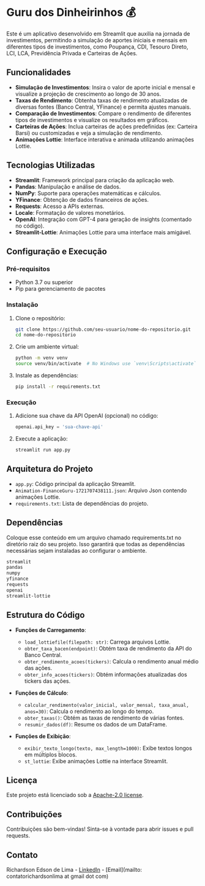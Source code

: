 # Guru dos Dinheirinhos 💰

Este é um aplicativo desenvolvido em Streamlit que auxilia na jornada de investimentos, permitindo a simulação de aportes iniciais e mensais em diferentes tipos de investimentos, como Poupança, CDI, Tesouro Direto, LCI, LCA, Previdência Privada e Carteiras de Ações.

## Funcionalidades

- **Simulação de Investimentos**: Insira o valor de aporte inicial e mensal e visualize a projeção de crescimento ao longo de 30 anos.
- **Taxas de Rendimento**: Obtenha taxas de rendimento atualizadas de diversas fontes (Banco Central, YFinance) e permita ajustes manuais.
- **Comparação de Investimentos**: Compare o rendimento de diferentes tipos de investimentos e visualize os resultados em gráficos.
- **Carteiras de Ações**: Inclua carteiras de ações predefinidas (ex: Carteira Barsi) ou customizadas e veja a simulação de rendimento.
- **Animações Lottie**: Interface interativa e animada utilizando animações Lottie.

## Tecnologias Utilizadas

- **Streamlit**: Framework principal para criação da aplicação web.
- **Pandas**: Manipulação e análise de dados.
- **NumPy**: Suporte para operações matemáticas e cálculos.
- **YFinance**: Obtenção de dados financeiros de ações.
- **Requests**: Acesso a APIs externas.
- **Locale**: Formatação de valores monetários.
- **OpenAI**: Integração com GPT-4 para geração de insights (comentado no código).
- **Streamlit-Lottie**: Animações Lottie para uma interface mais amigável.

## Configuração e Execução

### Pré-requisitos

- Python 3.7 ou superior
- Pip para gerenciamento de pacotes

### Instalação

1. Clone o repositório:
    ```bash
    git clone https://github.com/seu-usuario/nome-do-repositorio.git
    cd nome-do-repositorio
    ```

2. Crie um ambiente virtual:
    ```bash
    python -m venv venv
    source venv/bin/activate  # No Windows use `venv\Scripts\activate`
    ```

3. Instale as dependências:
    ```bash
    pip install -r requirements.txt
    ```

### Execução

1. Adicione sua chave da API OpenAI (opcional) no código:
    ```python
    openai.api_key = 'sua-chave-api'
    ```

2. Execute a aplicação:
    ```bash
    streamlit run app.py
    ```

## Arquitetura do Projeto

- `app.py`: Código principal da aplicação Streamlit.
- `Animation-FinanceGuru-1721707438111.json`: Arquivo Json contendo animações Lottie.
- `requirements.txt`: Lista de dependências do projeto.

## Dependências
Coloque esse conteúdo em um arquivo chamado requirements.txt no diretório raiz do seu projeto. Isso garantirá que todas as dependências necessárias sejam 
instaladas ao configurar o ambiente.

```bash
streamlit
pandas
numpy
yfinance
requests
openai
streamlit-lottie
```


## Estrutura do Código

- **Funções de Carregamento**:
  - `load_lottiefile(filepath: str)`: Carrega arquivos Lottie.
  - `obter_taxa_bacen(endpoint)`: Obtém taxa de rendimento da API do Banco Central.
  - `obter_rendimento_acoes(tickers)`: Calcula o rendimento anual médio das ações.
  - `obter_info_acoes(tickers)`: Obtém informações atualizadas dos tickers das ações.

- **Funções de Cálculo**:
  - `calcular_rendimento(valor_inicial, valor_mensal, taxa_anual, anos=30)`: Calcula o rendimento ao longo do tempo.
  - `obter_taxas()`: Obtém as taxas de rendimento de várias fontes.
  - `resumir_dados(df)`: Resume os dados de um DataFrame.

- **Funções de Exibição**:
  - `exibir_texto_longo(texto, max_length=1000)`: Exibe textos longos em múltiplos blocos.
  - `st_lottie`: Exibe animações Lottie na interface Streamlit.

## Licença

Este projeto está licenciado sob a [Apache-2.0 license](https://github.com/richardsonlima/guru-dos-dinheirinhos/tree/main?tab=Apache-2.0-1-ov-file#readme).

## Contribuições

Contribuições são bem-vindas! Sinta-se à vontade para abrir issues e pull requests.

## Contato

Richardson Edson de Lima - [LinkedIn](www.linkedin.com/in/richardsonlima) - [Email](mailto: contatorichardsonlima at gmail dot com)
